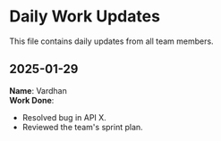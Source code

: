 # Daily Work Updates

This file contains daily updates from all team members.

## 2025-01-29
**Name**: Vardhan  
**Work Done**:  
- Resolved bug in API X.  
- Reviewed the team's sprint plan.  
